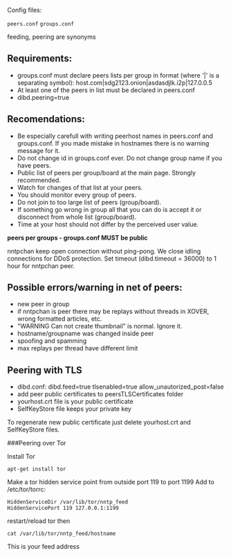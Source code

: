 Config files:

`peers.conf`
`groups.conf`

feeding, peering are synonyms

Requirements:
---------

* groups.conf must declare peers lists per group in format (where '|' is a separating symbol):
host.com|sdg2123.onion|asdasdjlk.i2p|127.0.0.5
* At least one of the peers in list must be declared in peers.conf
* dibd.peering=true


Recomendations:
---------

* Be especially carefull with writing peerhost names in peers.conf and groups.conf. If you made mistake in hostnames there is no warning message for it.
* Do not change id in groups.conf ever. Do not change group name if you have peers.
* Public list of peers per group/board at the main page. Strongly recommended.
* Watch for changes of that list at your peers.
* You should monitor every group of peers.
* Do not join to too large list of peers (group/board).
* If something go wrong in group all that you can do is accept it or disconnect from whole list (group/board).
* Time at your host should not differ by the perceived user value.

**peers per groups - groups.conf MUST be public**

nntpchan keep open connection without ping-pong. We close idling connections for DDoS protection. Set timeout (dibd.timeout = 36000) to 1 hour for nntpchan peer.

Possible errors/warning in net of peers:
------------------------
* new peer in group
* if nntpchan is peer there may be replays without threads in XOVER, wrong formatted articles, etc.
* "WARNING Can not create thumbnail" is normal. Ignore it.
* hostname/groupname was changed inside peer
* spoofing and spamming
* max replays per thread have different limit

Peering with TLS
----------
- dibd.conf: dibd.feed=true    tlsenabled=true    allow_unautorized_post=false
- add peer public certificates to peersTLSCertificates folder
- yourhost.crt file is your public certificate
- SelfKeyStore file keeps your private key

To regenerate new public certificate just delete yourhost.crt and SelfKeyStore files.

###Peering over Tor

Install Tor

    apt-get install tor

Make a tor hidden service point from outside port 119 to port 1199
Add to /etc/tor/torrc:

    HiddenServiceDir /var/lib/tor/nntp_feed
    HiddenServicePort 119 127.0.0.1:1199

restart/reload tor then

    cat /var/lib/tor/nntp_feed/hostname

This is your feed address
